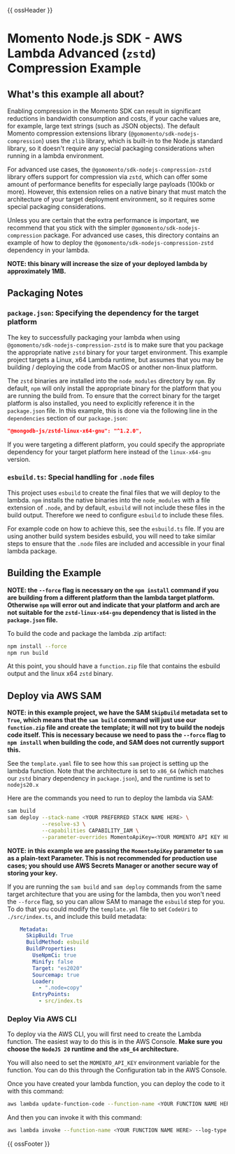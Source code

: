 {{ ossHeader }}

# Momento Node.js SDK - AWS Lambda Advanced (`zstd`) Compression Example

## What's this example all about?

Enabling compression in the Momento SDK can result in significant reductions in bandwidth consumption and costs, if your
cache values are, for example, large text strings (such as JSON objects). The default Momento compression extensions
library (`@gomomento/sdk-nodejs-compression`) uses the `zlib` library, which is built-in to the Node.js standard library,
so it doesn't require any special packaging considerations when running in a lambda environment.

For advanced use cases, the `@gomomento/sdk-nodejs-compression-zstd` library offers support for compression via `zstd`,
which can offer some amount of performance benefits for especially large payloads (100kb or more). However, this extension
relies on a native binary that must match the architecture of your target deployment environment, so it requires some
special packaging considerations.

Unless you are certain that the extra performance is important, we recommend that you stick with the simpler
`@gomomento/sdk-nodejs-compression` package. For advanced use cases, this directory contains an example of how to deploy
the `@gomomento/sdk-nodejs-compression-zstd` dependency in your lambda.

**NOTE: this binary will increase the size of your deployed lambda by approximately 1MB.**

## Packaging Notes

### `package.json`: Specifying the dependency for the target platform

The key to successfully packaging your lambda when using `@gomomento/sdk-nodejs-compression-zstd` is to make sure that you
package the appropriate native `zstd` binary for your target environment. This example project targets a Linux, x64 Lambda
runtime, but assumes that you may be building / deploying the code from MacOS or another non-linux platform.

The `zstd` binaries are installed into the `node_modules` directory by `npm`. By default, `npm` will only install the appropriate
binary for the platform that you are running the build from. To ensure that the correct binary for the target platform is
also installed, you need to explicitly reference it in the `package.json` file. In this example, this is done via
the following line in the `dependencies` section of our `package.json`:

```json
"@mongodb-js/zstd-linux-x64-gnu": "^1.2.0",
```

If you were targeting a different platform, you could specify the appropriate dependency for your target platform here instead of
the `linux-x64-gnu` version.

### `esbuild.ts`: Special handling for `.node` files

This project uses `esbuild` to create the final files that we will deploy to the lambda. `npm` installs the native binaries
into the `node_modules` with a file extension of `.node`, and by default, `esbuild` will not include these files in the
build output. Therefore we need to configure `esbuild` to include these files.

For example code on how to achieve this, see the `esbuild.ts` file. If you are using another build system besides esbuild,
you will need to take similar steps to ensure that the `.node` files are included and accessible in your final lambda package.

## Building the Example

**NOTE: the `--force` flag is necessary on the `npm install` command if you are building from a different platform than
the lambda target platform. Otherwise `npm` will error out and indicate that your platform and arch are not suitable
for the `zstd-linux-x64-gnu` dependency that is listed in the `package.json` file.**

To build the code and package the lambda .zip artifact:

```bash
npm install --force
npm run build
```

At this point, you should have a `function.zip` file that contains the esbuild output and the linux x64 `zstd` binary.

## Deploy via AWS SAM

**NOTE: in this example project, we have the SAM `SkipBuild` metadata set to `True`, which means that the `sam build` command
will just use our `function.zip` file and create the template; it will not try to build the nodejs code itself. This is necessary
because we need to pass the `--force` flag to `npm install` when building the code, and SAM does not currently support this.**

See the `template.yaml` file to see how this `sam` project is setting up the lambda function. Note that the architecture
is set to `x86_64` (which matches our `zstd` binary dependency in `package.json`), and the runtime is set to `nodejs20.x`

Here are the commands you need to run to deploy the lambda via SAM:

```bash
sam build
sam deploy --stack-name <YOUR PREFERRED STACK NAME HERE> \
           --resolve-s3 \
           --capabilities CAPABILITY_IAM \
           --parameter-overrides MomentoApiKey=<YOUR MOMENTO API KEY HERE>
```

**NOTE: in this example we are passing the `MomentoApiKey` parameter to `sam` as a plain-text Parameter. This is not recommended
for production use cases; you should use AWS Secrets Manager or another secure way of storing your key.**

If you are running the `sam build` and `sam deploy` commands from the same target architecture that you are using for the
lambda, then you won't need the `--force` flag, so you can allow SAM to manage the `esbuild` step for you. To do that you
could modify the `template.yml` file to set `CodeUri` to `./src/index.ts`, and include this build metadata:

```yaml
    Metadata:
      SkipBuild: True
      BuildMethod: esbuild
      BuildProperties:
        UseNpmCi: true
        Minify: false
        Target: "es2020"
        Sourcemap: true
        Loader:
          - ".node=copy"
        EntryPoints:
          - src/index.ts
```

### Deploy Via AWS CLI

To deploy via the AWS CLI, you will first need to create the Lambda function. The easiest way to do this is in the
AWS Console. **Make sure you choose the `NodeJS 20` runtime and the `x86_64` architecture.**

You will also need to set the `MOMENTO_API_KEY` environment variable for the function. You can do this through the Configuration
tab in the AWS Console.

Once you have created your lambda function, you can deploy the code to it with this command:


```bash
aws lambda update-function-code --function-name <YOUR FUNCTION NAME HERE> --zip-file fileb://function.zip
```

And then you can invoke it with this command:

```bash
aws lambda invoke --function-name <YOUR FUNCTION NAME HERE> --log-type Tail result.json | jq -r .LogResult | base64 -d
```

{{ ossFooter }}
